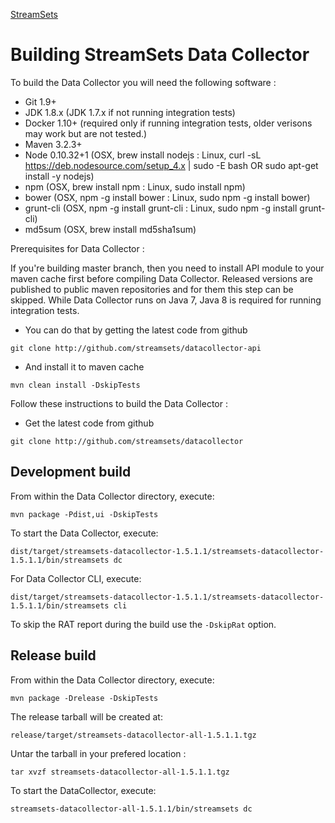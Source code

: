 <!---
  Licensed under the Apache License, Version 2.0 (the "License");
  you may not use this file except in compliance with the License.
  You may obtain a copy of the License at

    http://www.apache.org/licenses/LICENSE-2.0

  Unless required by applicable law or agreed to in writing, software
  distributed under the License is distributed on an "AS IS" BASIS,
  WITHOUT WARRANTIES OR CONDITIONS OF ANY KIND, either express or implied.
  See the License for the specific language governing permissions and
  limitations under the License. See accompanying LICENSE file.
--->

[StreamSets](http://streamsets.com)

# Building StreamSets Data Collector

To build the Data Collector you will need the following software :

- Git 1.9+
- JDK 1.8.x       (JDK 1.7.x if not running integration tests)
- Docker 1.10+    (required only if running integration tests, older verisons may work but are not tested.)
- Maven 3.2.3+
- Node 0.10.32+1  (OSX, brew install nodejs       : Linux, curl -sL https://deb.nodesource.com/setup_4.x | sudo -E bash OR sudo apt-get install -y nodejs)
 - npm            (OSX, brew install npm          : Linux, sudo install npm)
 - bower          (OSX, npm -g install bower      : Linux, sudo npm -g install bower)
 - grunt-cli      (OSX, npm -g install grunt-cli  : Linux, sudo npm -g install grunt-cli)
- md5sum          (OSX, brew install md5sha1sum)

Prerequisites for Data Collector :

If you're building master branch, then you need to install API module to your maven cache first before compiling Data Collector. Released versions
are published to public maven repositories and for them this step can be skipped. While Data Collector runs on Java 7, Java 8 is required for
running integration tests.

- You can do that by getting the latest code from github

`git clone http://github.com/streamsets/datacollector-api`

- And install it to maven cache

`mvn clean install -DskipTests`

Follow these instructions to build the Data Collector :

- Get the latest code from github

`git clone http://github.com/streamsets/datacollector`

## Development build

From within the Data Collector directory, execute:

`mvn package -Pdist,ui -DskipTests`

To start the Data Collector, execute:

`dist/target/streamsets-datacollector-1.5.1.1/streamsets-datacollector-1.5.1.1/bin/streamsets dc`

For Data Collector CLI, execute:

`dist/target/streamsets-datacollector-1.5.1.1/streamsets-datacollector-1.5.1.1/bin/streamsets cli`

To skip the RAT report during the build use the `-DskipRat` option.

## Release build

From within the Data Collector directory, execute:

`mvn package -Drelease -DskipTests`

The release tarball will be created at:

`release/target/streamsets-datacollector-all-1.5.1.1.tgz`

Untar the tarball in your prefered location :

`tar xvzf streamsets-datacollector-all-1.5.1.1.tgz`

To start the DataCollector, execute:

`streamsets-datacollector-all-1.5.1.1/bin/streamsets dc`
